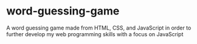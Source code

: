 # word-guessing-game
A word guessing game made from HTML, CSS, and JavaScript in order to further develop my web programming skills with a focus on JavaScript

